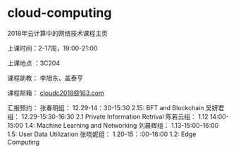 # cloud-computing
2018年云计算中的网络技术课程主页

上课时间：2-17周，19:00-21:00

上课地点 ：3C204

课程助教：  李旭东、盖泰亨 
    
课程邮箱： cloudc2018@163.com

 
汇报预约：
张春明组： 12.29-14：30-15:30   2.15: BFT and Blockchain
吴妍君组： 12.29-15:30-16:30    2.1 Private Information Retrival 
陈若云组： 1.12 14:00-15:00     1.4: Machine Learning and Networking
刘晨辉组： 1.13-15:00-16:00     1.5: User Data Utilization
张晓妮组： 1.20-15：:00-16:00   1.2: Edge Computing
